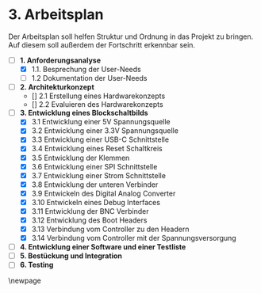 # 3. Arbeitsplan
Der Arbeitsplan soll helfen Struktur und Ordnung in das Projekt zu bringen. Auf diesem soll außerdem der Fortschritt erkennbar sein.

- [ ] **1. Anforderungsanalyse**
    - [x] 1.1. Besprechung der User-Needs
    - [ ] 1.2 Dokumentation der User-Needs
- [ ] **2. Architekturkonzept**
    - [] 2.1 Erstellung eines Hardwarekonzepts
    - [] 2.2 Evaluieren des Hardwarekonzepts
- [ ] **3. Entwicklung eines Blockschaltbilds**
    - [x] 3.1 Entwicklung einer 5V Spannungsquelle
    - [x] 3.2 Entwicklung einer 3.3V Spannungsquelle
    - [x] 3.3 Entwicklung einer USB-C Schnittstelle
    - [x] 3.4 Entwicklung eines Reset Schaltkreis
    - [x] 3.5 Entwicklung der Klemmen
    - [x] 3.6 Entwicklung einer SPI Schnittstelle
    - [x] 3.7 Entwicklung einer Strom Schnittstelle
    - [x] 3.8 Entwicklung der unteren Verbinder
    - [x] 3.9 Entwickeln des Digital Analog Converter
    - [x] 3.10 Entwickeln eines Debug Interfaces
    - [x] 3.11 Entwicklung der BNC Verbinder
    - [x] 3.12 Entwicklung des Boot Headers
    - [x] 3.13 Verbindung vom Controller zu den Headern
    - [x] 3.14 Verbindung vom Controller mit der Spannungsversorgung

- [ ] **4. Entwicklung einer Software und einer Testliste**
- [ ] **5. Bestückung und Integration**
- [ ] **6. Testing**

\newpage
